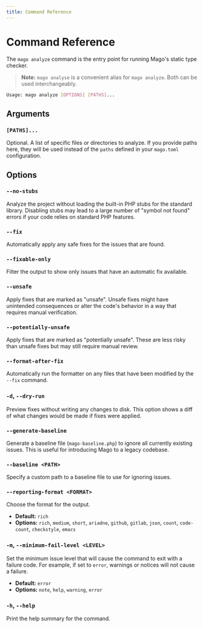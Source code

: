 ```yaml
---
title: Command Reference
---
```


# Command Reference

The `mago analyze` command is the entry point for running Mago's static type checker.

> **Note:** `mago analyse` is a convenient alias for `mago analyze`. Both can be used interchangeably.

```sh
Usage: mago analyze [OPTIONS] [PATHS]...
```

## Arguments

### `[PATHS]...`

Optional. A list of specific files or directories to analyze. If you provide paths here, they will be used instead of the `paths` defined in your `mago.toml` configuration.

## Options

### `--no-stubs`

Analyze the project without loading the built-in PHP stubs for the standard library. Disabling stubs may lead to a large number of "symbol not found" errors if your code relies on standard PHP features.

### `--fix`

Automatically apply any safe fixes for the issues that are found.

### `--fixable-only`

Filter the output to show only issues that have an automatic fix available.

### `--unsafe`

Apply fixes that are marked as "unsafe". Unsafe fixes might have unintended consequences or alter the code's behavior in a way that requires manual verification.

### `--potentially-unsafe`

Apply fixes that are marked as "potentially unsafe". These are less risky than unsafe fixes but may still require manual review.

### `--format-after-fix`

Automatically run the formatter on any files that have been modified by the `--fix` command.

### `-d`, `--dry-run`

Preview fixes without writing any changes to disk. This option shows a diff of what changes would be made if fixes were applied.

### `--generate-baseline`

Generate a baseline file (`mago-baseline.php`) to ignore all currently existing issues. This is useful for introducing Mago to a legacy codebase.

### `--baseline <PATH>`

Specify a custom path to a baseline file to use for ignoring issues.

### `--reporting-format <FORMAT>`

Choose the format for the output.

- **Default:** `rich`
- **Options:** `rich`, `medium`, `short`, `ariadne`, `github`, `gitlab`, `json`, `count`, `code-count`, `checkstyle`, `emacs`

### `-m`, `--minimum-fail-level <LEVEL>`

Set the minimum issue level that will cause the command to exit with a failure code. For example, if set to `error`, warnings or notices will not cause a failure.

- **Default:** `error`
- **Options:** `note`, `help`, `warning`, `error`

### `-h`, `--help`

Print the help summary for the command.
